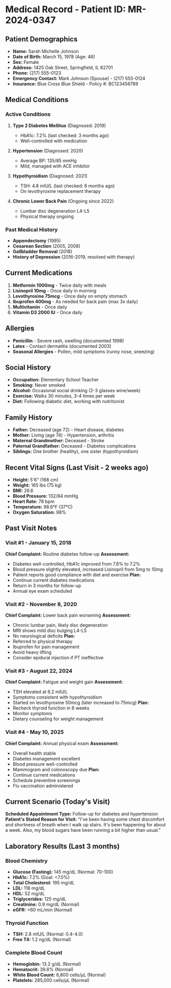 # Medical Record - Patient ID: MR-2024-0347

## Patient Demographics
- **Name:** Sarah Michelle Johnson
- **Date of Birth:** March 15, 1978 (Age: 46)
- **Sex:** Female
- **Address:** 1425 Oak Street, Springfield, IL 62701
- **Phone:** (217) 555-0123
- **Emergency Contact:** Mark Johnson (Spouse) - (217) 555-0124
- **Insurance:** Blue Cross Blue Shield - Policy #: BC123456789

## Medical Conditions

### Active Conditions
1. **Type 2 Diabetes Mellitus** (Diagnosed: 2019)
   - HbA1c: 7.2% (last checked: 3 months ago)
   - Well-controlled with medication

2. **Hypertension** (Diagnosed: 2020)
   - Average BP: 135/85 mmHg
   - Mild, managed with ACE inhibitor

3. **Hypothyroidism** (Diagnosed: 2021)
   - TSH: 4.8 mIU/L (last checked: 6 months ago)
   - On levothyroxine replacement therapy

4. **Chronic Lower Back Pain** (Ongoing since 2022)
   - Lumbar disc degeneration L4-L5
   - Physical therapy ongoing

### Past Medical History
- **Appendectomy** (1995)
- **Cesarean Section** (2005, 2008)
- **Gallbladder Removal** (2018)
- **History of Depression** (2016-2019, resolved with therapy)

## Current Medications
1. **Metformin 1000mg** - Twice daily with meals
2. **Lisinopril 10mg** - Once daily in morning
3. **Levothyroxine 75mcg** - Once daily on empty stomach
4. **Ibuprofen 400mg** - As needed for back pain (max 3x daily)
5. **Multivitamin** - Once daily
6. **Vitamin D3 2000 IU** - Once daily

## Allergies
- **Penicillin** - Severe rash, swelling (documented 1998)
- **Latex** - Contact dermatitis (documented 2003)
- **Seasonal Allergies** - Pollen, mild symptoms (runny nose, sneezing)

## Social History
- **Occupation:** Elementary School Teacher
- **Smoking:** Never smoked
- **Alcohol:** Occasional social drinking (2-3 glasses wine/week)
- **Exercise:** Walks 30 minutes, 3-4 times per week
- **Diet:** Following diabetic diet, working with nutritionist

## Family History
- **Father:** Deceased (age 72) - Heart disease, diabetes
- **Mother:** Living (age 74) - Hypertension, arthritis
- **Maternal Grandmother:** Deceased - Stroke
- **Paternal Grandfather:** Deceased - Diabetes complications
- **Siblings:** One brother (healthy), one sister (hypothyroidism)

## Recent Vital Signs (Last Visit - 2 weeks ago)
- **Height:** 5'6" (168 cm)
- **Weight:** 165 lbs (75 kg)
- **BMI:** 26.6
- **Blood Pressure:** 132/84 mmHg
- **Heart Rate:** 78 bpm
- **Temperature:** 98.6°F (37°C)
- **Oxygen Saturation:** 98%

## Past Visit Notes

### Visit #1 - January 15, 2018
**Chief Complaint:** Routine diabetes follow-up
**Assessment:** 
- Diabetes well-controlled, HbA1c improved from 7.8% to 7.2%
- Blood pressure slightly elevated, increased Lisinopril from 5mg to 10mg
- Patient reports good compliance with diet and exercise
**Plan:** 
- Continue current diabetes medications
- Return in 3 months for follow-up
- Annual eye exam scheduled

### Visit #2 - November 8, 2020
**Chief Complaint:** Lower back pain worsening
**Assessment:**
- Chronic lumbar pain, likely disc degeneration
- MRI shows mild disc bulging L4-L5
- No neurological deficits
**Plan:**
- Referred to physical therapy
- Ibuprofen for pain management
- Avoid heavy lifting
- Consider epidural injection if PT ineffective

### Visit #3 - August 22, 2024
**Chief Complaint:** Fatigue and weight gain
**Assessment:**
- TSH elevated at 6.2 mIU/L
- Symptoms consistent with hypothyroidism
- Started on levothyroxine 50mcg (later increased to 75mcg)
**Plan:**
- Recheck thyroid function in 6 weeks
- Monitor symptoms
- Dietary counseling for weight management

### Visit #4 - May 10, 2025
**Chief Complaint:** Annual physical exam
**Assessment:**
- Overall health stable
- Diabetes management excellent
- Blood pressure well-controlled
- Mammogram and colonoscopy due
**Plan:**
- Continue current medications
- Schedule preventive screenings
- Flu vaccination administered

## Current Scenario (Today's Visit)
**Scheduled Appointment Type:** Follow-up for diabetes and hypertension
**Patient's Stated Reason for Visit:** "I've been having some chest discomfort and shortness of breath when I walk up stairs. It's been happening for about a week. Also, my blood sugars have been running a bit higher than usual."

## Laboratory Results (Last 3 months)

### Blood Chemistry
- **Glucose (Fasting):** 145 mg/dL (Normal: 70-100)
- **HbA1c:** 7.2% (Goal: <7.0%)
- **Total Cholesterol:** 195 mg/dL
- **LDL:** 118 mg/dL
- **HDL:** 52 mg/dL
- **Triglycerides:** 125 mg/dL
- **Creatinine:** 0.9 mg/dL (Normal)
- **eGFR:** >60 mL/min (Normal)

### Thyroid Function
- **TSH:** 2.8 mIU/L (Normal: 0.4-4.0)
- **Free T4:** 1.2 ng/dL (Normal)

### Complete Blood Count
- **Hemoglobin:** 13.2 g/dL (Normal)
- **Hematocrit:** 39.8% (Normal)
- **White Blood Count:** 6,800 cells/μL (Normal)
- **Platelets:** 285,000 cells/μL (Normal) 